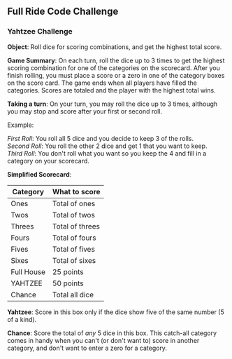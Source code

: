 ## Full Ride Code Challenge

### Yahtzee Challenge

**Object**: Roll dice for scoring combinations, and get the highest total score.

**Game Summary**: On each turn, roll the dice up to 3 times to get the highest 
scoring combination for one of the categories on the scorecard.  After you
finish rolling, you must place a score or a zero in one of the category boxes on
the score card.  The game ends when all players have filled the categories.
Scores are totaled and the player with the highest total wins.

**Taking a turn**: On your turn, you may roll the dice up to 3 times, although
you may stop and score after your first or second roll.

Example:  

_First Roll_: You roll all 5 dice and you decide to keep 3 of the rolls.  
_Second Roll_: You roll the other 2 dice and get 1 that you want to keep.  
_Third Roll_: You don't roll what you want so you keep the 4 and fill in a
category on your scorecard.  

**Simplified Scorecard**:  

|Category   |What to score  |
|-----------|---------------|
|Ones       |Total of ones  |
|Twos       |Total of twos  |
|Threes     |Total of threes|
|Fours      |Total of fours |
|Fives      |Total of fives |
|Sixes      |Total of sixes |
|Full House |25 points      |
|YAHTZEE    |50 points      |
|Chance     |Total all dice |


**Yahtzee**: Score in this box only if the dice show five of the same number (5
of a kind).  

**Chance**: Score the total of _any_ 5 dice in this box.  This catch-all
category comes in handy when you can't (or don't want to) score in another
category, and don't want to enter a zero for a category.


